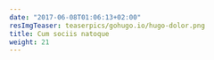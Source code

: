 ```yaml
---
date: "2017-06-08T01:06:13+02:00"
resImgTeaser: teaserpics/gohugo.io/hugo-dolor.png
title: Cum sociis natoque
weight: 21
---
```

